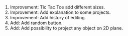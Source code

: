 1) Improvement: Tic Tac Toe add different sizes.
2) Improvement: Add explanation to some projects.
3) Improvement: Add history of editing.
4) Add: Add random button.
5) Add: Add possibility to project any object on 2D plane.